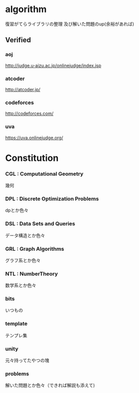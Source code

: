 # algorithm
復習がてらライブラリの整理
及び解いた問題のup(余裕があれば)

## Verified
### aoj
<http://judge.u-aizu.ac.jp/onlinejudge/index.jsp>
### atcoder
<http://atcoder.jp/>
### codeforces
<http://codeforces.com/>
### uva
<https://uva.onlinejudge.org/>

# Constitution

### CGL : Computational Geometry
幾何
### DPL : Discrete Optimization Problems
dpとか色々
### DSL : Data Sets and Queries
データ構造とか色々
### GRL : Graph Algorithms
グラフ系とか色々
### NTL : NumberTheory
数学系とか色々
### bits
いつもの
### template
テンプレ集
### unity
元々持ってたやつの塊

### problems
解いた問題とか色々（できれば解説も添えて)

